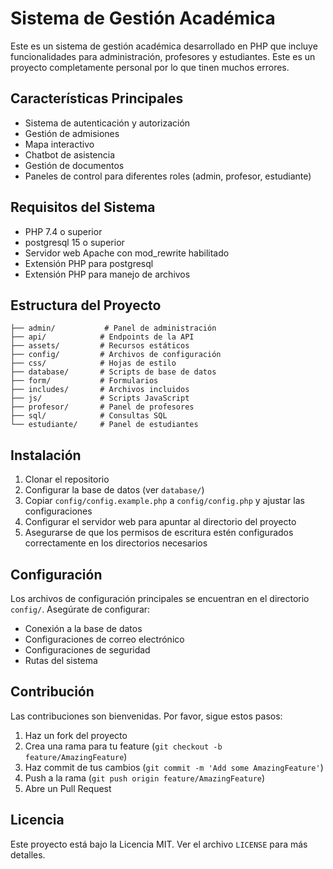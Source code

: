 # Sistema de Gestión Académica

Este es un sistema de gestión académica desarrollado en PHP que incluye funcionalidades para administración, profesores y estudiantes.
Este es un proyecto completamente personal por lo que tinen muchos errores.

## Características Principales

- Sistema de autenticación y autorización
- Gestión de admisiones
- Mapa interactivo
- Chatbot de asistencia
- Gestión de documentos
- Paneles de control para diferentes roles (admin, profesor, estudiante)

## Requisitos del Sistema

- PHP 7.4 o superior
- postgresql 15 o superior
- Servidor web Apache con mod_rewrite habilitado
- Extensión PHP para postgresql
- Extensión PHP para manejo de archivos

## Estructura del Proyecto

```
├── admin/           # Panel de administración
├── api/            # Endpoints de la API
├── assets/         # Recursos estáticos
├── config/         # Archivos de configuración
├── css/            # Hojas de estilo
├── database/       # Scripts de base de datos
├── form/           # Formularios
├── includes/       # Archivos incluidos
├── js/             # Scripts JavaScript
├── profesor/       # Panel de profesores
├── sql/            # Consultas SQL
└── estudiante/     # Panel de estudiantes
```

## Instalación

1. Clonar el repositorio
2. Configurar la base de datos (ver `database/`)
3. Copiar `config/config.example.php` a `config/config.php` y ajustar las configuraciones
4. Configurar el servidor web para apuntar al directorio del proyecto
5. Asegurarse de que los permisos de escritura estén configurados correctamente en los directorios necesarios

## Configuración

Los archivos de configuración principales se encuentran en el directorio `config/`. Asegúrate de configurar:

- Conexión a la base de datos
- Configuraciones de correo electrónico
- Configuraciones de seguridad
- Rutas del sistema

## Contribución

Las contribuciones son bienvenidas. Por favor, sigue estos pasos:

1. Haz un fork del proyecto
2. Crea una rama para tu feature (`git checkout -b feature/AmazingFeature`)
3. Haz commit de tus cambios (`git commit -m 'Add some AmazingFeature'`)
4. Push a la rama (`git push origin feature/AmazingFeature`)
5. Abre un Pull Request

## Licencia

Este proyecto está bajo la Licencia MIT. Ver el archivo `LICENSE` para más detalles. 
